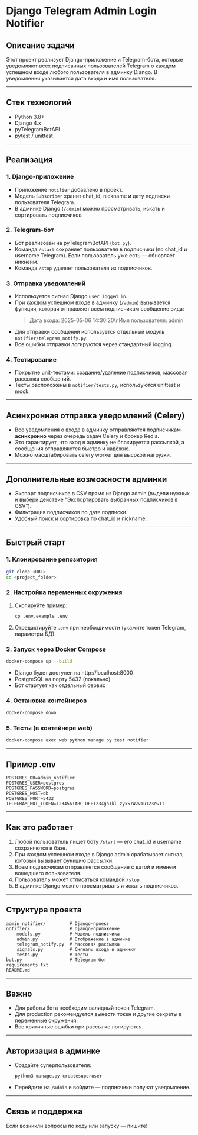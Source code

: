 # Django Telegram Admin Login Notifier

## Описание задачи

Этот проект реализует Django-приложение и Telegram-бота, которые уведомляют всех подписанных пользователей Telegram о каждом успешном входе любого пользователя в админку Django. В уведомлении указывается дата входа и имя пользователя.

---

## Стек технологий
- Python 3.8+
- Django 4.x
- pyTelegramBotAPI
- pytest / unittest

---

## Реализация

### 1. Django-приложение
- Приложение `notifier` добавлено в проект.
- Модель `Subscriber` хранит chat_id, nickname и дату подписки пользователя Telegram.
- В админке Django (`/admin`) можно просматривать, искать и сортировать подписчиков.

### 2. Telegram-бот
- Бот реализован на pyTelegramBotAPI (`bot.py`).
- Команда `/start` сохраняет пользователя в подписчики (по chat_id и username Telegram). Если пользователь уже есть — обновляет никнейм.
- Команда `/stop` удаляет пользователя из подписчиков.

### 3. Отправка уведомлений
- Используется сигнал Django `user_logged_in`.
- При каждом успешном входе в админку (`/admin`) вызывается функция, которая отправляет всем подписчикам сообщение вида:
  > Дата входа: 2025-05-06 14:30:20\nИмя пользователя: admin
- Для отправки сообщений используется отдельный модуль `notifier/telegram_notify.py`.
- Все ошибки отправки логируются через стандартный logging.

### 4. Тестирование
- Покрытие unit-тестами: создание/удаление подписчиков, массовая рассылка сообщений.
- Тесты расположены в `notifier/tests.py`, используются unittest и mock.

---

## Асинхронная отправка уведомлений (Celery)

- Все уведомления о входе в админку отправляются подписчикам **асинхронно** через очередь задач Celery и брокер Redis.
- Это гарантирует, что вход в админку не блокируется рассылкой, а сообщения отправляются быстро и надёжно.
- Можно масштабировать celery worker для высокой нагрузки.

---

## Дополнительные возможности админки

- Экспорт подписчиков в CSV прямо из Django admin (выдели нужных и выбери действие "Экспортировать выбранных подписчиков в CSV").
- Фильтрация подписчиков по дате подписки.
- Удобный поиск и сортировка по chat_id и nickname.

---

## Быстрый старт

### 1. Клонирование репозитория
```bash
git clone <URL>
cd <project_folder>
```

### 2. Настройка переменных окружения
1. Скопируйте пример:
   ```bash
   cp .env.example .env
   ```
2. Отредактируйте `.env` при необходимости (укажите токен Telegram, параметры БД).

### 3. Запуск через Docker Compose
```bash
docker-compose up --build
```
- Django будет доступен на http://localhost:8000
- PostgreSQL на порту 5432 (локально)
- Бот стартует как отдельный сервис

### 4. Остановка контейнеров
```bash
docker-compose down
```

### 5. Тесты (в контейнере web)
```bash
docker-compose exec web python manage.py test notifier
```

---

## Пример .env
```
POSTGRES_DB=admin_notifier
POSTGRES_USER=postgres
POSTGRES_PASSWORD=postgres
POSTGRES_HOST=db
POSTGRES_PORT=5432
TELEGRAM_BOT_TOKEN=123456:ABC-DEF1234ghIkl-zyx57W2v1u123ew11
```

---

## Как это работает
1. Любой пользователь пишет боту `/start` — его chat_id и username сохраняются в базе.
2. При каждом успешном входе в Django admin срабатывает сигнал, который вызывает функцию рассылки.
3. Всем подписчикам отправляется сообщение с датой и именем вошедшего пользователя.
4. Пользователь может отписаться командой `/stop`.
5. В админке Django можно просматривать и искать подписчиков.

---

## Структура проекта
```
admin_notifier/         # Django-проект
notifier/               # Django-приложение
    models.py           # Модель подписчика
    admin.py            # Отображение в админке
    telegram_notify.py  # Массовая рассылка
    signals.py          # Сигналы входа в админку
    tests.py            # Тесты
bot.py                  # Telegram-бот
requirements.txt
README.md
```

---

## Важно
- Для работы бота необходим валидный токен Telegram.
- Для production рекомендуется вынести токен и другие секреты в переменные окружения.
- Все критичные ошибки при рассылке логируются.

---

## Авторизация в админке
- Создайте суперпользователя:
  ```bash
  python3 manage.py createsuperuser
  ```
- Перейдите на `/admin` и войдите — подписчики получат уведомление.

---

## Связь и поддержка
Если возникли вопросы по коду или запуску — пишите!
